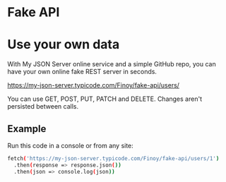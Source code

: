 # Fake API

# Use your own data

With My JSON Server online service and a simple GitHub repo, you can have your own online fake REST server in seconds. 

https://my-json-server.typicode.com/Finoy/fake-api/users/

You can use GET, POST, PUT, PATCH and DELETE. Changes aren't persisted between calls.

## Example

Run this code in a console or from any site: 

```sh
fetch('https://my-json-server.typicode.com/Finoy/fake-api/users/1')
  .then(response => response.json())
  .then(json => console.log(json))
```
